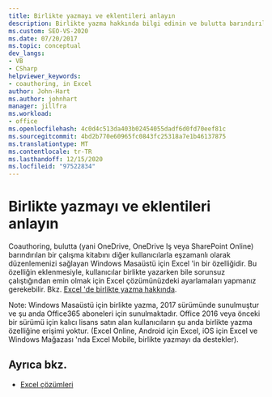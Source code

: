 ```yaml
---
title: Birlikte yazmayı ve eklentileri anlayın
description: Birlikte yazma hakkında bilgi edinin ve bulutta barındırılan bir çalışma kitabını diğer kullanıcılarla aynı anda düzenlemenizi sağlayan Windows Masaüstü için Excel 'in bir özelliğidir.
ms.custom: SEO-VS-2020
ms.date: 07/20/2017
ms.topic: conceptual
dev_langs:
- VB
- CSharp
helpviewer_keywords:
- coauthoring, in Excel
author: John-Hart
ms.author: johnhart
manager: jillfra
ms.workload:
- office
ms.openlocfilehash: 4c0d4c513da403b02454055dadf6d0fd70eef81c
ms.sourcegitcommit: 4bd2b770e60965fc0843fc25318a7e1b46137875
ms.translationtype: MT
ms.contentlocale: tr-TR
ms.lasthandoff: 12/15/2020
ms.locfileid: "97522834"
---
```

# <a name="understand-coauthoring-and-add-ins"></a>Birlikte yazmayı ve eklentileri anlayın

Coauthoring, bulutta (yani OneDrive, OneDrive Iş veya SharePoint Online) barındırılan bir çalışma kitabını diğer kullanıcılarla eşzamanlı olarak düzenlemenizi sağlayan Windows Masaüstü için Excel 'in bir özelliğidir. Bu özelliğin eklenmesiyle, kullanıcılar birlikte yazarken bile sorunsuz çalıştığından emin olmak için Excel çözümünüzdeki ayarlamaları yapmanız gerekebilir. Bkz. [Excel 'de birlikte yazma hakkında](/office/vba/excel/concepts/about-coauthoring-in-excel).

Note: Windows Masaüstü için birlikte yazma, 2017 sürümünde sunulmuştur ve şu anda Office365 aboneleri için sunulmaktadır. Office 2016 veya önceki bir sürümü için kalıcı lisans satın alan kullanıcıların şu anda birlikte yazma özelliğine erişimi yoktur. (Excel Online, Android için Excel, iOS için Excel ve Windows Mağazası 'nda Excel Mobile, birlikte yazmayı da destekler).

## <a name="see-also"></a>Ayrıca bkz.
- [Excel çözümleri](./excel-solutions.md)
